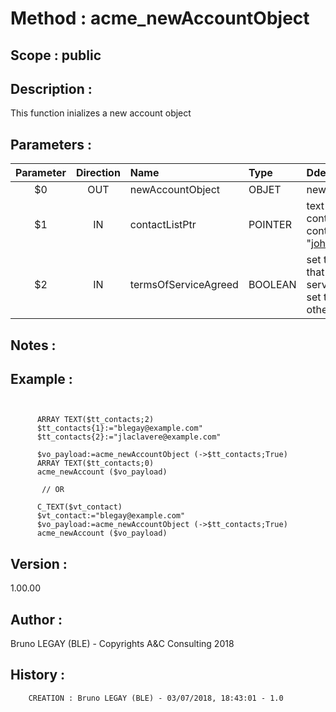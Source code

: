 ﻿# **Method :** acme_newAccountObject## **Scope :** public## **Description :** This function inializes a new account object## **Parameters :** | Parameter | Direction | Name | Type | Ddescription | |:----:|:----:|:----|:----|:----| | $0 | OUT | newAccountObject | OBJET | new account object | | $1 | IN | contactListPtr | POINTER | text or text array containing emails of contacts (e.g. "john@example.com") | | $2 | IN | termsOfServiceAgreed | BOOLEAN | set to TRUE to say that the "terms of service are agreed", set to FALSE otherwise | ## **Notes :** ## **Example :** ```            ARRAY TEXT($tt_contacts;2)      $tt_contacts{1}:="blegay@example.com"      $tt_contacts{2}:="jlaclavere@example.com"            $vo_payload:=acme_newAccountObject (->$tt_contacts;True)      ARRAY TEXT($tt_contacts;0)      acme_newAccount ($vo_payload)             // OR            C_TEXT($vt_contact)      $vt_contact:="blegay@example.com"      $vo_payload:=acme_newAccountObject (->$tt_contacts;True)      acme_newAccount ($vo_payload)```## **Version :** 1.00.00## **Author :** Bruno LEGAY (BLE) - Copyrights A&C Consulting 2018## **History :**          CREATION : Bruno LEGAY (BLE) - 03/07/2018, 18:43:01 - 1.0